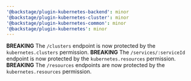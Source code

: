 ```yaml
---
'@backstage/plugin-kubernetes-backend': minor
'@backstage/plugin-kubernetes-cluster': minor
'@backstage/plugin-kubernetes-common': minor
'@backstage/plugin-kubernetes': minor
---
```


**BREAKING** The `/clusters` endpoint is now protected by the `kubernetes.clusters` permission.
**BREAKING** The `/services/:serviceId` endpoint is now protected by the `kubernetes.resources` permission.
**BREAKING** The `/resources` endpoints are now protected by the `kubernetes.resources` permission.

